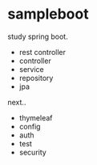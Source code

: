 # sampleboot

study spring boot.

* rest controller
* controller
* service
* repository
* jpa

next..
* thymeleaf
* config
* auth
* test
* security
